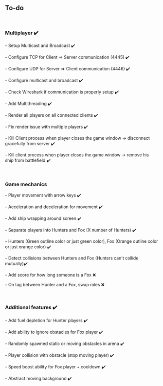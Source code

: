 <h2>To-do</h2>
<br>
<h3>Multiplayer ✔️</h3>
<p>- Setup Multicast and Broadcast ✔️</p>
<p>- Configure TCP for Client => Server communication (4445) ✔️</p>
<p>- Configure UDP for Server => Client communication (4446) ✔️</p>
<p>- Configure multicast and broadcast ✔️</p>
<p>- Check Wireshark if communication is properly setup ✔️</p>
<p>- Add Multithreading ✔️</p>
<p>- Render all players on all connected clients ✔️</p>
<p>- Fix render issue with multiple players ✔️</p>
<p>- Kill Client process when player closes the game window -> disconnect gracefully from server ✔️</p>
<p>- Kill client process when player closes the game window -> remove his ship from battlefield  ✔️</p>
<br>
<h3>Game mechanics</h3>
<p>- Player movement with arrow keys ✔️</p>
<p>- Acceleration and deceleration for movement ✔️</p>
<p>- Add ship wrapping around screen ✔️</p>
<p>- Separate players into Hunters and Fox (X number of Hunters) ✔️</p>
<p>- Hunters (Green outline color or just green color), Fox (Orange outline color or just orange color) ✔️</p>
<p>- Detect collisions between Hunters and Fox (Hunters can't collide mutually)✔️</p>
<p>- Add score for how long someone is a Fox ❌</p>
<p>- On tag between Hunter and a Fox, swap roles ❌</p>
<br>
<h3>Additional features ✔️</h3>
<p>- Add fuel depletion for Hunter players ✔️</p>
<p>- Add ability to ignore obstacles for Fox player ✔️</p>
<p>- Randomly spawned static or moving obstacles in arena ✔️</p>
<p>- Player collision with obstacle (stop moving player) ✔️</p>
<p>- Speed boost ability for Fox player + cooldown ✔️</p>
<p>- Abstract moving background ✔️</p>
